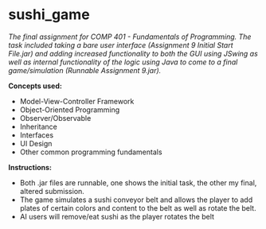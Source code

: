 # sushi_game
*The final assignment for COMP 401 - Fundamentals of Programming. The task included taking a bare user interface (Assignment 9 Initial Start File.jar) and adding increased functionality to both the GUI using JSwing as well as internal functionality of the logic using Java to come to a final game/simulation (Runnable Assignment 9.jar).*

**Concepts used:**

- Model-View-Controller Framework
- Object-Oriented Programming
- Observer/Observable
- Inheritance
- Interfaces
- UI Design
- Other common programming fundamentals

**Instructions:**

- Both .jar files are runnable, one shows the initial task, the other my final, altered submission.
- The game simulates a sushi conveyor belt and allows the player to add plates of certain colors and content to the belt as well as rotate the belt.
- AI users will remove/eat sushi as the player rotates the belt

